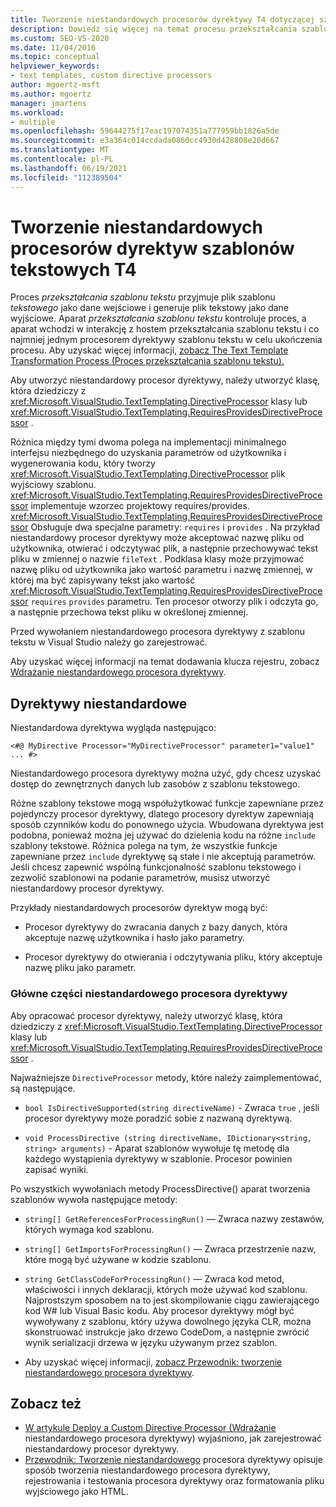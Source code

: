 ```yaml
---
title: Tworzenie niestandardowych procesorów dyrektywy T4 dotyczącej szablonu tekstowego
description: Dowiedz się więcej na temat procesu przekształcania szablonu tekstu i sposobu tworzenia niestandardowego procesora dyrektywy szablonu tekstowego T4.
ms.custom: SEO-VS-2020
ms.date: 11/04/2016
ms.topic: conceptual
helpviewer_keywords:
- text templates, custom directive processors
author: mgoertz-msft
ms.author: mgoertz
manager: jmartens
ms.workload:
- multiple
ms.openlocfilehash: 59644275f17eac197074351a777959bb1826a5de
ms.sourcegitcommit: e3a364c014ccdada0860cc4930d428808e20d667
ms.translationtype: MT
ms.contentlocale: pl-PL
ms.lasthandoff: 06/19/2021
ms.locfileid: "112389504"
---
```

# <a name="create-custom-t4-text-template-directive-processors"></a>Tworzenie niestandardowych procesorów dyrektyw szablonów tekstowych T4

Proces *przekształcania szablonu tekstu* przyjmuje plik szablonu *tekstowego* jako dane wejściowe i generuje plik tekstowy jako dane wyjściowe. Aparat *przekształcania szablonu tekstu* kontroluje proces, a aparat wchodzi w interakcję z  hostem przekształcania szablonu tekstu i co najmniej jednym procesorem dyrektywy szablonu tekstu w celu ukończenia procesu. Aby uzyskać więcej informacji, [zobacz The Text Template Transformation Process (Proces przekształcania szablonu tekstu).](../modeling/the-text-template-transformation-process.md)

Aby utworzyć niestandardowy procesor dyrektywy, należy utworzyć klasę, która dziedziczy z <xref:Microsoft.VisualStudio.TextTemplating.DirectiveProcessor> klasy lub <xref:Microsoft.VisualStudio.TextTemplating.RequiresProvidesDirectiveProcessor> .

Różnica między tymi dwoma polega na implementacji minimalnego interfejsu niezbędnego do uzyskania parametrów od użytkownika i wygenerowania kodu, który tworzy <xref:Microsoft.VisualStudio.TextTemplating.DirectiveProcessor> plik wyjściowy szablonu. <xref:Microsoft.VisualStudio.TextTemplating.RequiresProvidesDirectiveProcessor> implementuje wzorzec projektowy requires/provides. <xref:Microsoft.VisualStudio.TextTemplating.RequiresProvidesDirectiveProcessor> Obsługuje dwa specjalne parametry: `requires` i `provides` .  Na przykład niestandardowy procesor dyrektywy może akceptować nazwę pliku od użytkownika, otwierać i odczytywać plik, a następnie przechowywać tekst pliku w zmiennej o nazwie `fileText` . Podklasa klasy może przyjmować nazwę pliku od użytkownika jako wartość parametru i nazwę zmiennej, w której ma być zapisywany tekst jako wartość <xref:Microsoft.VisualStudio.TextTemplating.RequiresProvidesDirectiveProcessor> `requires` `provides` parametru. Ten procesor otworzy plik i odczyta go, a następnie przechowa tekst pliku w określonej zmiennej.

Przed wywołaniem niestandardowego procesora dyrektywy z szablonu tekstu w Visual Studio należy go zarejestrować.

Aby uzyskać więcej informacji na temat dodawania klucza rejestru, zobacz [Wdrażanie niestandardowego procesora dyrektywy](../modeling/deploying-a-custom-directive-processor.md).

## <a name="custom-directives"></a>Dyrektywy niestandardowe

Niestandardowa dyrektywa wygląda następująco:

`<#@ MyDirective Processor="MyDirectiveProcessor" parameter1="value1" ... #>`

Niestandardowego procesora dyrektywy można użyć, gdy chcesz uzyskać dostęp do zewnętrznych danych lub zasobów z szablonu tekstowego.

Różne szablony tekstowe mogą współużytkować funkcje zapewniane przez pojedynczy procesor dyrektywy, dlatego procesory dyrektyw zapewniają sposób czynników kodu do ponownego użycia. Wbudowana dyrektywa jest podobna, ponieważ można jej używać do dzielenia kodu na różne `include` szablony tekstowe. Różnica polega na tym, że wszystkie funkcje zapewniane przez `include` dyrektywę są stałe i nie akceptują parametrów. Jeśli chcesz zapewnić wspólną funkcjonalność szablonu tekstowego i zezwolić szablonowi na podanie parametrów, musisz utworzyć niestandardowy procesor dyrektywy.

Przykłady niestandardowych procesorów dyrektyw mogą być:

- Procesor dyrektywy do zwracania danych z bazy danych, która akceptuje nazwę użytkownika i hasło jako parametry.

- Procesor dyrektywy do otwierania i odczytywania pliku, który akceptuje nazwę pliku jako parametr.

### <a name="principal-parts-of-a-custom-directive-processor"></a>Główne części niestandardowego procesora dyrektywy

Aby opracować procesor dyrektywy, należy utworzyć klasę, która dziedziczy z <xref:Microsoft.VisualStudio.TextTemplating.DirectiveProcessor> klasy lub <xref:Microsoft.VisualStudio.TextTemplating.RequiresProvidesDirectiveProcessor> .

Najważniejsze `DirectiveProcessor` metody, które należy zaimplementować, są następujące.

- `bool IsDirectiveSupported(string directiveName)` - Zwraca `true` , jeśli procesor dyrektywy może poradzić sobie z nazwaną dyrektywą.

- `void ProcessDirective (string directiveName, IDictionary<string, string> arguments)` - Aparat szablonów wywołuje tę metodę dla każdego wystąpienia dyrektywy w szablonie. Procesor powinien zapisać wyniki.

Po wszystkich wywołaniach metody ProcessDirective() aparat tworzenia szablonów wywoła następujące metody:

- `string[] GetReferencesForProcessingRun()` — Zwraca nazwy zestawów, których wymaga kod szablonu.

- `string[] GetImportsForProcessingRun()` — Zwraca przestrzenie nazw, które mogą być używane w kodzie szablonu.

- `string GetClassCodeForProcessingRun()` — Zwraca kod metod, właściwości i innych deklaracji, których może używać kod szablonu. Najprostszym sposobem na to jest skompilowanie ciągu zawierającego kod W# lub Visual Basic kodu. Aby procesor dyrektywy mógł być wywoływany z szablonu, który używa dowolnego języka CLR, można skonstruować instrukcje jako drzewo CodeDom, a następnie zwrócić wynik serializacji drzewa w języku używanym przez szablon.

- Aby uzyskać więcej informacji, [zobacz Przewodnik: tworzenie niestandardowego procesora dyrektywy](../modeling/walkthrough-creating-a-custom-directive-processor.md).

## <a name="see-also"></a>Zobacz też

- [W artykule Deploy a Custom Directive Processor (Wdrażanie](../modeling/deploying-a-custom-directive-processor.md) niestandardowego procesora dyrektywy) wyjaśniono, jak zarejestrować niestandardowy procesor dyrektywy.
- [Przewodnik: Tworzenie niestandardowego](../modeling/walkthrough-creating-a-custom-directive-processor.md) procesora dyrektywy opisuje sposób tworzenia niestandardowego procesora dyrektywy, rejestrowania i testowania procesora dyrektywy oraz formatowania pliku wyjściowego jako HTML.
